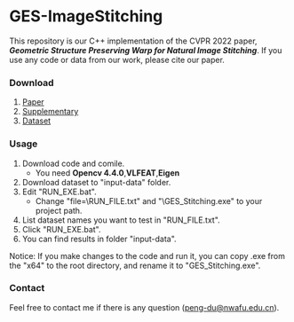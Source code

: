 # GES-ImageStitching

This repository is our C++ implementation of the CVPR 2022 paper, ***Geometric Structure Preserving Warp for Natural Image Stitching***. If you use any code or data from our work, please cite our paper.

### Download

1. [Paper](...)
2. [Supplementary](...)
3. [Dataset](https://github.com/aalallalalal/GES-50-DATA)

### Usage

1. Download code and comile.
	* You need  **Opencv 4.4.0**,**VLFEAT**,**Eigen**
2. Download dataset to "input-data" folder.
3. Edit "RUN_EXE.bat". 
	* Change "file=\RUN_FILE.txt" and "\GES_Stitching.exe" to your project path.
5. List dataset names you want to test in "RUN_FILE.txt".
6. Click "RUN_EXE.bat".
7. You can find results in folder "input-data".

Notice: If you make changes to the code and run it, you can copy .exe from the "x64" to the root directory, and rename it to "GES_Stitching.exe".  

### Contact

Feel free to contact me if there is any question (peng-du@nwafu.edu.cn).
